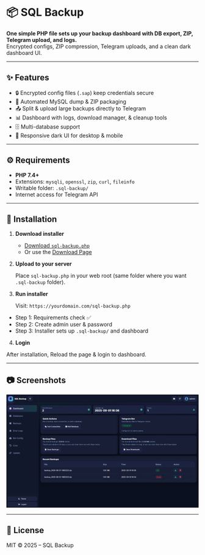 # 📦 SQL Backup

**One simple PHP file sets up your backup dashboard with DB export, ZIP, Telegram upload, and logs.**  
Encrypted configs, ZIP compression, Telegram uploads, and a clean dark dashboard UI.

---

## ✨ Features

- 🔒 Encrypted config files (`.sap`) keep credentials secure  
- 💾 Automated MySQL dump & ZIP packaging  
- 📤 Split & upload large backups directly to Telegram  
- 📊 Dashboard with logs, download manager, & cleanup tools  
- 🗄️ Multi-database support  
- 📱 Responsive dark UI for desktop & mobile  

---

## ⚙️ Requirements

- **PHP 7.4+**  
- Extensions: `mysqli`, `openssl`, `zip`, `curl`, `fileinfo`  
- Writable folder: `.sql-backup/`  
- Internet access for Telegram API  

---

## 🚀 Installation

1. **Download installer**

   - [Download `sql-backup.php`]([https://raw.githubusercontent.com/USER/REPO/BRANCH/sql-backup.php](https://raw.githubusercontent.com/samiulalim1/sql-backup/refs/heads/main/src/installer/main.php))  
   - Or use the [Download Page]([https://github.com/USER/REPO/releases](https://samiulalim1.github.io/sql-backup/))

2. **Upload to your server**

   Place `sql-backup.php` in your web root (same folder where you want `.sql-backup` folder).

3. **Run installer**

   Visit:  `https://yourdomain.com/sql-backup.php`

  - Step 1: Requirements check ✅  
  - Step 2: Create admin user & password  
  - Step 3: Installer sets up `.sql-backup/` and dashboard  

4. **Login**

After installation, Reload the page & login to dashboard.

---

## 📷 Screenshots

![Dashboard Screenshot](docs/files/demo.png)

---

## 📜 License

MIT © 2025 – SQL Backup

